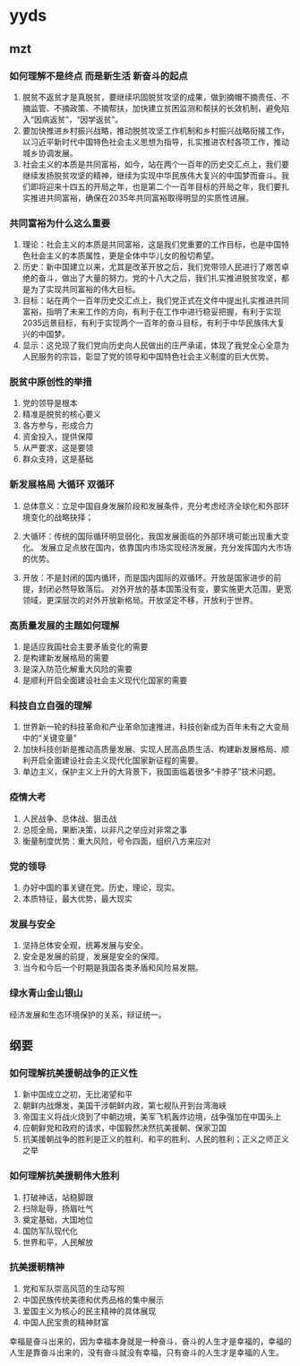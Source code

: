 # yyds

## mzt

### 如何理解不是终点 而是新生活 新奋斗的起点

1. 脱贫不返贫才是真脱贫，要继续巩固脱贫攻坚的成果，做到摘帽不摘责任、不摘监管、不摘政策、不摘帮扶，加快建立贫困监测和帮扶的长效机制，避免陷入“因病返贫”，“因学返贫”。
2. 要加快推进乡村振兴战略，推动脱贫攻坚工作机制和乡村振兴战略衔接工作， 以习近平新时代中国特色社会主义思想为指导，扎实推进农村各项工作，推动城乡协调发展。
3. 社会主义的本质是共同富裕，如今，站在两个一百年的历史交汇点上，我们要继续发扬脱贫攻坚的精神，继续为实现中华民族伟大复兴的中国梦而奋斗。我们即将迎来十四五的开局之年，也是第二个一百年目标的开局之年，我们要扎实推进共同富裕，确保在2035年共同富裕取得明显的实质性进展。

### 共同富裕为什么这么重要

1. 理论：社会主义的本质是共同富裕，这是我们党重要的工作目标，也是中国特色社会主义的本质属性，更是全体中华儿女的殷切希望。
2. 历史：新中国建立以来，尤其是改革开放之后，我们党带领人民进行了艰苦卓绝的奋斗，做出了大量的努力。党的十八大之后，我们扎实推进脱贫攻坚，都是为了实现共同富裕的伟大目标。
3. 目标：站在两个一百年历史交汇点上，我们党正式在文件中提出扎实推进共同富裕，指明了未来工作的方向，有利于在工作中进行稳妥把握，有利于实现2035远景目标，有利于实现两个一百年的奋斗目标，有利于中华民族伟大复兴的中国梦。
4. 显示：这兑现了我们党向历史向人民做出的庄严承诺，体现了我党全心全意为人民服务的宗旨，彰显了党的领导和中国特色社会主义制度的巨大优势。

### 脱贫中原创性的举措

1. 党的领导是根本
2. 精准是脱贫的核心要义
3. 各方参与，形成合力
4. 资金投入，提供保障
5. 从严要求，这是要领
6. 群众支持，这是基础

### 新发展格局 大循环 双循环

1. 总体意义：立足中国自身发展阶段和发展条件，充分考虑经济全球化和外部环境变化的战略抉择；

2. 大循环：传统的国际循环明显弱化，我国发展面临的外部环境可能出现重大变化。
   发展立足点放在国内，依靠国内市场实现经济发展，充分发挥国内大市场的优势。

3. 开放：不是封闭的国内循环，而是国内国际的双循环。开放是国家进步的前提，封闭必然导致落后。
   对外开放的基本国策没有变，要实施更大范围，更宽领域，更深层次的对外开放新格局。开放坚定不移，开放利于世界。

### 高质量发展的主题如何理解

1. 是适应我国社会主要矛盾变化的需要
2. 是构建新发展格局的需要
3. 是深入防范化解重大风险的需要
4. 是顺利开启全面建设社会主义现代化国家的需要

### 科技自立自强的理解

1. 世界新一轮的科技革命和产业革命加速推进，科技创新成为百年未有之大变局中的“关键变量”
2. 加快科技创新是推动高质量发展、实现人民高品质生活、构建新发展格局、顺利开启全面建设社会主义现代化国家新征程的需要。
3. 单边主义，保护主义上升的大背景下，我国面临着很多“卡脖子”技术问题。

### 疫情大考

1. 人民战争、总体战、狙击战
2. 总揽全局，果断决策，以非凡之举应对非常之事
3. 衡量制度优势：重大风险，号令四面，组织八方来应对

### 党的领导

1. 办好中国的事关键在党。历史，理论，现实。
2. 本质特征，最大优势，最大现实

### 发展与安全

1. 坚持总体安全观，统筹发展与安全。
2. 安全是发展的前提，发展是安全的保障。
3. 当今和今后一个时期是我国各类矛盾和风险易发期。

### 绿水青山金山银山

经济发展和生态环境保护的关系，辩证统一。

## 纲要

### 如何理解抗美援朝战争的正义性

1. 新中国成立之初，无比渴望和平
2. 朝鲜内战爆发，美国干涉朝鲜内政，第七舰队开到台湾海峡
3. 帝国主义将战火烧到了中朝边境，美军飞机轰炸边境，战争强加在中国头上
4. 应朝鲜党和政府的请求，中国毅然决然抗美援朝、保家卫国
5. 抗美援朝战争的胜利是正义的胜利、和平的胜利、人民的胜利；正义之师正义之举

### 如何理解抗美援朝伟大胜利

1. 打破神话，站稳脚跟
2. 扫除耻辱，扬眉吐气
3. 奠定基础，大国地位
4. 国防军队现代化
5. 世界和平，人民解放 

### 抗美援朝精神

1. 党和军队崇高风范的生动写照
2. 中国民族传统美德和优秀品格的集中展示
3. 爱国主义为核心的民主精神的具体展现
4. 中国人民宝贵的精神财富 

幸福是奋斗出来的，因为幸福本身就是一种奋斗，奋斗的人生才是幸福的，幸福的人生是靠奋斗出来的，没有奋斗就没有幸福，只有奋斗的人生才是幸福的人生。
